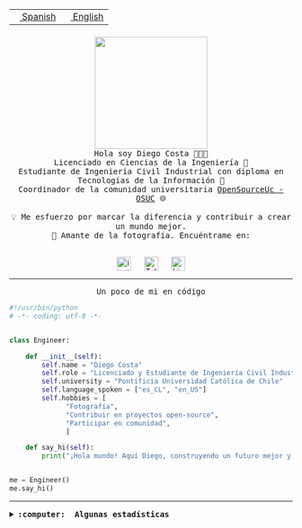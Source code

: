 <table border="0"  align="right">
 <tr><td><a href="README.md"><img src="https://upload.wikimedia.org/wikipedia/commons/thumb/8/89/Bandera_de_Espa%C3%B1a.svg/1200px-Bandera_de_Espa%C3%B1a.svg.png" height="10"> Spanish</a></td>
 <td><a href="README.en.md"><img src="https://upload.wikimedia.org/wikipedia/commons/a/a4/Flag_of_the_United_States.svg" height="10"> English</a></td></tr>
</table><br><br><br>

<p align="center">
  <img src="https://github.com/diegocostares/diegocostares/blob/main/Images/aaa2.gif?raw=true" height="200px" weight="200px">
  <br><samp>
    Hola soy Diego Costa 👨🏻‍💻<br>
    Licenciado en Ciencias de la Ingeniería 🤖<br>
    Estudiante de Ingeniería Civil Industrial con diploma en Tecnologías de la Información 🧠<br>
    Coordinador de la comunidad universitaria <a href="https://github.com/open-source-uc">OpenSourceUc - OSUC</a> 🌐<br>
  <br>
    💡 Me esfuerzo por marcar la diferencia y contribuir a crear un mundo mejor.<br>
    📸 Amante de la fotografía. Encuéntrame en: <br>
  <br></samp>
</p>

<p align="center">
   <a href="https://instagram.com/diegocosta_no" target="blank">
      <img align="center" src="https://cdn.jsdelivr.net/npm/simple-icons@3.0.1/icons/instagram.svg" alt="instagram" height="25px" width="25px" />
      &#8203;
   </a>
   &nbsp; &nbsp; &nbsp;
   <a href="https://t.me/diegocosta_no" target="blank">
      <img align="center" alt="Telegram" width="25px" src="https://icons-for-free.com/iconfiles/png/512/Telegram-1324888767380505522.png" />
      &#8203;
   </a>
   &nbsp; &nbsp; &nbsp;
   <a href="https://www.linkedin.com/in/diegocostar/" target="blank">
      <img align="center" alt="LinkedIn" width="25px" src="https://img.icons8.com/metro/452/linkedin.png" />
      &#8203;
   </a>
</p>

---

<p align="center"><front size="25"><samp>Un poco de mi en código</samp></front></p>

```python
#!/usr/bin/python
# -*- coding: utf-8 -*-


class Engineer:

    def __init__(self):
        self.name = "Diego Costa"
        self.role = "Licenciado y Estudiante de Ingeniería Civil Industrial"
        self.university = "Pontificia Universidad Católica de Chile"
        self.language_spoken = ["es_CL", "en_US"]
        self.hobbies = [
              "Fotografía",
              "Contribuir en proyectos open-source",
              "Participar en comunidad",
              ]

    def say_hi(self):
        print("¡Hola mundo! Aquí Diego, construyendo un futuro mejor y cambiando el mundo.")


me = Engineer()
me.say_hi()
```

---

<details>
  <summary><b><samp>:computer: &nbsp;Algunas estadísticas</samp></b></summary>
  <br/></p>

<!--START_SECTION:waka-->
![Code Time](http://img.shields.io/badge/Code%20Time-1%2C553%20hrs%207%20mins-blue)

📅 **Soy más productivo los Viernes** 

```text
Lunes                    3206 commits        ████░░░░░░░░░░░░░░░░░░░░░   14.09 % 
Martes                   334 commits         ░░░░░░░░░░░░░░░░░░░░░░░░░   01.47 % 
Miércoles                4459 commits        █████░░░░░░░░░░░░░░░░░░░░   19.59 % 
Jueves                   4576 commits        █████░░░░░░░░░░░░░░░░░░░░   20.10 % 
Viernes                  8220 commits        █████████░░░░░░░░░░░░░░░░   36.11 % 
Sábado                   1460 commits        ██░░░░░░░░░░░░░░░░░░░░░░░   06.41 % 
Domingo                  506 commits         █░░░░░░░░░░░░░░░░░░░░░░░░   02.22 % 
```


📊 **Esta semana me dediqué a** 

```text
🐱‍💻 Proyectos: 
BetpracticeSpider        13 hrs 45 mins      █████████████░░░░░░░░░░░░   52.61 % 
1xbet                    4 hrs 6 mins        ████░░░░░░░░░░░░░░░░░░░░░   15.68 % 
1xbet_scraper            3 hrs 49 mins       ████░░░░░░░░░░░░░░░░░░░░░   14.65 % 
buk-webapp               2 hrs 55 mins       ███░░░░░░░░░░░░░░░░░░░░░░   11.16 % 
Testing-Tareas-2024-1    1 hr 3 mins         █░░░░░░░░░░░░░░░░░░░░░░░░   04.03 % 
```


 Last Updated on 06/04/2024 19:49:14 UTC
<!--END_SECTION:waka-->

<p align="center"> <img src="https://github-readme-stats.vercel.app/api?username=diegocostares&show_icons=true&theme=ayu-mirage" alt="abhisheknaiidu" /></p>

</details>
